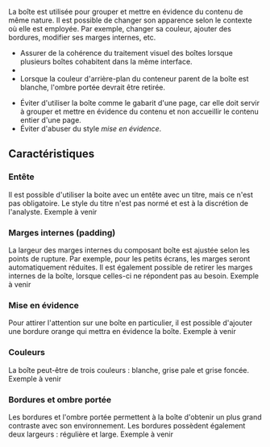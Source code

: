La boîte est utilisée pour grouper et mettre en évidence du contenu de même nature. Il est possible de changer son apparence selon le contexte où elle est employée. Par exemple, changer sa couleur, ajouter des bordures, modifier ses marges internes, etc.

<modul-do>
    <ul>
        <li>Assurer de la cohérence du traitement visuel des boîtes lorsque plusieurs boîtes cohabitent dans la même interface.<li>
        <li>Lorsque la couleur d'arrière-plan du conteneur parent de la boîte est blanche, l'ombre portée devrait être retirée.</li>
    </ul>
</modul-do>

<modul-dont>
    <ul>
        <li>Éviter d'utiliser la boîte comme le gabarit d'une page, car elle doit servir à grouper et mettre en évidence du contenu et non accueillir le contenu entier d'une page.</li>
        <li>Éviter d'abuser du style <em>mise en évidence</em>.</li>
    </ul>
</modul-dont>

## Caractéristiques

### Entête
Il est possible d'utiliser la boite avec un entête avec un titre, mais ce n'est pas obligatoire. Le style du titre n'est pas normé et est à la discrétion de l'analyste.
<m-message class="m-u--margin-top" skin="light" state="information">Exemple à venir</m-message>

### Marges internes (padding)
La largeur des marges internes du composant boîte est ajustée selon les points de rupture. Par exemple, pour les petits écrans, les marges seront automatiquement réduites. Il est également possible de retirer les marges internes de la boîte, lorsque celles-ci ne répondent pas au besoin.
<m-message class="m-u--margin-top" skin="light" state="information">Exemple à venir</m-message>

### Mise en évidence
Pour attirer l'attention sur une boîte en particulier, il est possible d'ajouter une bordure orange qui mettra en évidence la boîte.
<m-message class="m-u--margin-top" skin="light" state="information">Exemple à venir</m-message>

### Couleurs
La boîte peut-être de trois couleurs&nbsp;: blanche, grise pale et grise foncée.
<m-message class="m-u--margin-top" skin="light" state="information">Exemple à venir</m-message>

### Bordures et ombre portée
Les bordures et l'ombre portée permettent à la boîte d'obtenir un plus grand contraste avec son environnement. Les bordures possèdent également deux largeurs&nbsp;: régulière et large.
<m-message class="m-u--margin-top" skin="light" state="information">Exemple à venir</m-message>